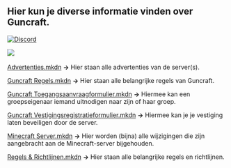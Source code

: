 ## Hier kun je diverse informatie vinden over Guncraft.
[![Discord](https://img.shields.io/discord/405834387192807444?color=7289DA&label=Discord%20Server&logo=discord&logoColor=white)](https://discord.guncraft.nl)<br>

<a href="https://minecraft-mp.com/server-s295805" target="_blank"><img src="https://minecraft-mp.com/half-banner-295805-3.png" border="0"></a>
<br><br>[Advertenties.mkdn](Advertenties.mkdn) **->** Hier staan alle advertenties van de server(s).

[Guncraft Regels.mkdn](Guncraft%20Regels.mkdn) **->** Hier staan alle belangrijke regels van Guncraft.

[Guncraft Toegangsaanvraagformulier.mkdn](Guncraft%20Toegangsaanvraagformulier.mkdn) **->** Hiermee kan een groepseigenaar iemand uitnodigen naar zijn of haar groep.

[Guncraft Vestigingsregistratieformulier.mkdn](Guncraft%20Vestigingsregistratieformulier.mkdn) **->** Hiermee kan je je vestiging laten beveiligen door de server.

[Minecraft Server.mkdn](Minecraft%20Server.mkdn) **->** Hier worden (bijna) alle wijzigingen die zijn aangebracht aan de Minecraft-server bijgehouden.

[Regels & Richtlijnen.mkdn](Regels%20%26%20Richtlijnen.mkdn) **->** Hier staan alle belangrijke regels en richtlijnen.
